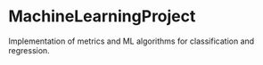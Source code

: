 # MachineLearningProject
Implementation of metrics and ML algorithms for classification and regression.
